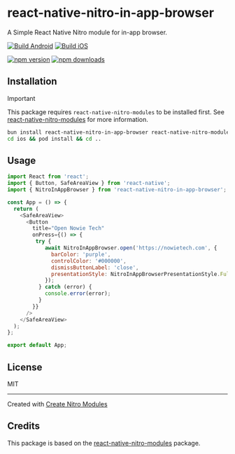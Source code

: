 # react-native-nitro-in-app-browser

A Simple React Native Nitro module for in-app browser.

[![Build Android](https://github.com/patrickkabwe/react-native-nitro-in-app-browser/actions/workflows/android-build.yml/badge.svg)](https://github.com/patrickkabwe/react-native-nitro-in-app-browser/actions/workflows/android-build.yml)
[![Build iOS](https://github.com/patrickkabwe/react-native-nitro-in-app-browser/actions/workflows/ios-build.yml/badge.svg)](https://github.com/patrickkabwe/react-native-nitro-in-app-browser/actions/workflows/ios-build.yml)

[![npm version](https://img.shields.io/npm/v/react-native-nitro-in-app-browser.svg?style=flat-square)](https://www.npmjs.com/package/react-native-nitro-in-app-browser)
[![npm downloads](https://img.shields.io/npm/dm/react-native-nitro-in-app-browser.svg?style=flat-square)](https://www.npmjs.com/package/react-native-nitro-in-app-browser)

## Installation

> [!IMPORTANT]  
> This package requires `react-native-nitro-modules` to be installed first.
> See [react-native-nitro-modules](https://github.com/mrousavy/nitro) for more information.

```sh
bun install react-native-nitro-in-app-browser react-native-nitro-modules
cd ios && pod install && cd ..
```

## Usage

```js
import React from 'react';
import { Button, SafeAreaView } from 'react-native';
import { NitroInAppBrowser } from 'react-native-nitro-in-app-browser';

const App = () => {
  return (
    <SafeAreaView>
      <Button
        title="Open Nowie Tech"
        onPress={() => {
         try {
            await NitroInAppBrowser.open('https://nowietech.com', {
              barColor: 'purple',
              controlColor: '#000000',
              dismissButtonLabel: 'close',
              presentationStyle: NitroInAppBrowserPresentationStyle.FullScreen,
            });
          } catch (error) {
            console.error(error);
          }
        }}
      />
    </SafeAreaView>
  );
};

export default App;
```

## License

MIT

---

Created with [Create Nitro Modules](https://github.com/patrickkabwe/create-nitro-module)

## Credits

This package is based on the [react-native-nitro-modules](https://github.com/mrousavy/nitro) package.
